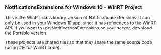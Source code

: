 ### NotificationsExtensions for Windows 10 - WinRT Project

This is the WinRT class library version of NotificationsExtensions. It can only be used in your Windows 10 app, since it has references to the WinRT API. If you want to use NotificationsExtensions on your server, download the Portable version.

These projects use shared files so that they share the same source code (using #IF for WinRT code).
